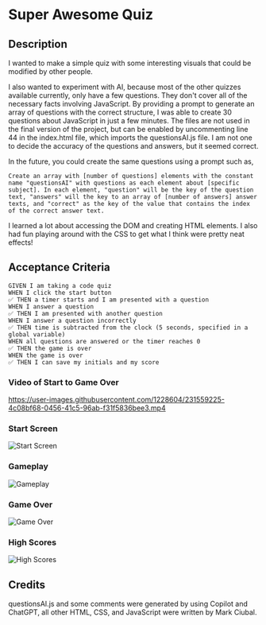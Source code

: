 # Super Awesome Quiz

## Description
I wanted to make a simple quiz with some interesting visuals that could be modified by other people.

I also wanted to experiment with AI, because most of the other quizzes available currently, only have a few questions. They don't cover all of the necessary facts involving JavaScript. By providing a prompt to generate an array of questions with the correct structure, I was able to create 30 questions about JavaScript in just a few minutes. The files are not used in the final version of the project, but can be enabled by uncommenting line 44 in the index.html file, which imports the questionsAI.js file. I am not one to decide the accuracy of the questions and answers, but it seemed correct.

In the future, you could create the same questions using a prompt such as,

```
Create an array with [number of questions] elements with the constant name "questionsAI" with questions as each element about [specific subject]. In each element, "question" will be the key of the question text, "answers" will the key to an array of [number of answers] answer texts, and "correct" as the key of the value that contains the index of the correct answer text.
```

I learned a lot about accessing the DOM and creating HTML elements. I also had fun playing around with the CSS to get what I think were pretty neat effects!

## Acceptance Criteria

```
GIVEN I am taking a code quiz
WHEN I click the start button
✅ THEN a timer starts and I am presented with a question
WHEN I answer a question
✅ THEN I am presented with another question
WHEN I answer a question incorrectly
✅ THEN time is subtracted from the clock (5 seconds, specified in a global variable)
WHEN all questions are answered or the timer reaches 0
✅ THEN the game is over
WHEN the game is over
✅ THEN I can save my initials and my score
```

### Video of Start to Game Over
https://user-images.githubusercontent.com/1228604/231559225-4c08bf68-0456-41c5-96ab-f31f5836bee3.mp4

### Start Screen

![Start Screen](./assets/images/Start%20Screen.JPG)

### Gameplay

![Gameplay](./assets/images/Gameplay.JPG)

### Game Over

![Game Over](./assets/images/Game%20Over.JPG)

### High Scores

![High Scores](./assets/images/High%20Scores.JPG)

## Credits

questionsAI.js and some comments were generated by using Copilot and ChatGPT, all other HTML, CSS, and JavaScript were written by Mark Ciubal.
